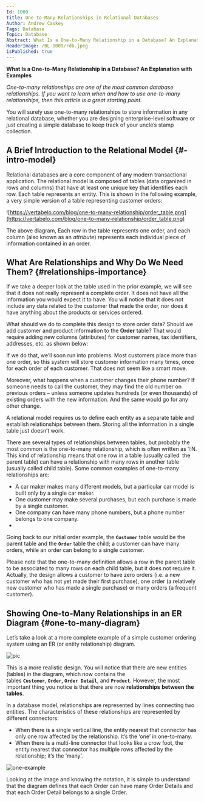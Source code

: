 ```yaml
---
Id: 1009
Title: One-to-Many Relationships in Relational Databases
Author: Andrew Caskey
Tags: Database
Topic: Database
Abstract: What Is a One-to-Many Relationship in a Database? An Explanation with Examples
HeaderImage: /BL-1009/rdb.jpeg
isPublished: true
---
```

**What Is a One-to-Many Relationship in a Database? An Explanation with Examples**

*One-to-many relationships are one of the most common database relationships. If you want to learn when and how to use one-to-many relationships, then this article is a great starting point.*

You will surely use one-to-many relationships to store information in any relational database, whether you are designing enterprise-level software or just creating a simple database to keep track of your uncle’s stamp collection.

## A Brief Introduction to the Relational Model {#-intro-model}

Relational databases are a core component of any modern transactional application. The relational model is composed of tables (data organized in rows and columns) that have at least one unique key that identifies each row. Each table represents an entity. This is shown in the following example, a very simple version of a table representing customer orders:

![https://vertabelo.com/blog/one-to-many-relationship/order_table.png](https://vertabelo.com/blog/one-to-many-relationship/order_table.png)

The above diagram, Each row in the table represents one order, and each column (also known as an *attribute*) represents each individual piece of information contained in an order.



## What Are Relationships and Why Do We Need Them? {#relationships-importance}

If we take a deeper look at the table used in the prior example, we will see that it does not really represent a complete order. It does not have all the information you would expect it to have. You will notice that it does not include any data related to the customer that made the order, nor does it have anything about the products or services ordered.

What should we do to complete this design to store order data? Should we add customer and product information to the **Order** table? That would require adding new columns (attributes) for customer names, tax identifiers, addresses, etc. as shown below:

If we do that, we’ll soon run into problems. Most customers place more than one order, so this system will store customer information many times, once for each order of each customer. That does not seem like a smart move.

Moreover, what happens when a customer changes their phone number? If someone needs to call the customer, they may find the old number on previous orders – unless someone updates hundreds (or even thousands) of existing orders with the new information. And the same would go for any other change.

A relational model requires us to define each entity as a separate table and establish relationships between them. Storing all the information in a single table just doesn’t work.

There are several types of relationships between tables, but probably the most common is the one-to-many relationship, which is often written as 1:N. This kind of relationship means that one row in a table (usually called  the parent table) can have a relationship with many rows in another table (usually called child table). Some common examples of one-to-many relationships are:

- A car maker makes many different models, but a particular car model is built only by a single car maker.
- One customer may make several purchases, but each purchase is made by a single customer.
- One company can have many phone numbers, but a phone number belongs to one company.
- 

Going back to our initial order example, the **`Customer`** table would be the parent table and the **`Order`** table the child; a customer can have many orders, while an order can belong to a single customer.

Please note that the one-to-many definition allows a row in the parent table to be associated to many rows on each child table, but it does not require it. Actually, the design allows a customer to have zero orders (i.e. a new customer who has not yet made their first purchase), one order (a relatively new customer who has made a single purchase) or many orders (a frequent customer).

## Showing One-to-Many Relationships in an ER Diagram {#one-to-many-diagram}

Let’s take a look at a more complete example of a simple customer ordering system using an ER (or entity relationship) diagram. 

![pic](/BL-1009/one-to-many.png)

This is a more realistic design. You will notice that there are new entities (tables) in the diagram, which now contains the tables **`Customer`**, **`Order`, `Order Detail`**, and **`Product`**. However, the most important thing you notice is that there are now **relationships** **between the tables**.

In a database model, relationships are represented by lines connecting two entities. The characteristics of these relationships are represented by different connectors:

- When there is a single vertical line, the entity nearest that connector has only one row affected by the relationship. It’s the ‘one’ in one-to-many.
- When there is a multi-line connector that looks like a crow foot, the entity nearest that connector has multiple rows affected by the relationship; it’s the ‘many’.

![one-example](/BL-1009/one-many.jpeg)

Looking at the image and knowing the notation, it is simple to understand that the diagram defines that each Order can have many Order Details and that each Order Detail belongs to a single Order.

